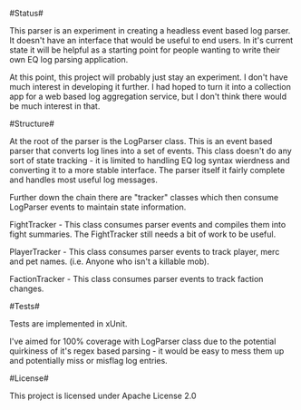 

#Status#

This parser is an experiment in creating a headless event based log parser. It doesn't have an interface that would be useful to end users. In it's current state it will be helpful as a starting point for people wanting to write their own EQ log parsing application.

At this point, this project will probably just stay an experiment. I don't have much interest in developing it further. I had hoped to turn it into a collection app for a web based log aggregation service, but I don't think there would be much interest in that.

 

#Structure#

At the root of the parser is the LogParser class. This is an event based parser that converts log lines into a set of events. This class doesn't do any sort of state tracking - it is limited to handling EQ log syntax wierdness and converting it to a more stable interface. The parser itself it fairly complete and handles most useful log messages.

Further down the chain there are "tracker" classes which then consume LogParser events to maintain state information.

FightTracker - This class consumes parser events and compiles them into fight summaries. The FightTracker still needs a bit of work to be useful.

PlayerTracker - This class consumes parser events to track player, merc and pet names. (i.e. Anyone who isn't a killable mob).

FactionTracker - This class consumes parser events to track faction changes.




#Tests#

Tests are implemented in xUnit. 

I've aimed for 100% coverage with LogParser class due to the potential quirkiness of it's regex based parsing - it would be easy to mess them up and potentially miss or misflag log entries.


#License#

This project is licensed under Apache License 2.0
